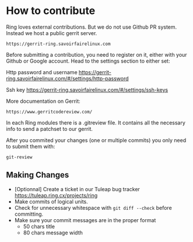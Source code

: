 # How to contribute

Ring loves external contributions. But we do not use Github PR system.
Instead we host a public gerrit server.

    https://gerrit-ring.savoirfairelinux.com

Before submitting a contribution, you need to register on it, either
with your Github or Google account.
Head to the settings section to either set:

Http password and username
    https://gerrit-ring.savoirfairelinux.com/#/settings/http-password

Ssh key
    https://gerrit-ring.savoirfairelinux.com/#/settings/ssh-keys

More documentation on Gerrit:

    https://www.gerritcodereview.com/

In each Ring modules there is a .gitreview file. It contains all the
necessary info to send a patchset to our gerrit.

After you commited your changes (one or multiple commits) you only
need to submit them with:

    git-review

## Making Changes

* [Optionnal] Create a ticket in our Tuleap bug tracker https://tuleap.ring.cx/projects/ring
* Make commits of logical units.
* Check for unnecessary whitespace with `git diff --check` before committing.
* Make sure your commit messages are in the proper format
    - 50 chars title
    - 80 chars message width
